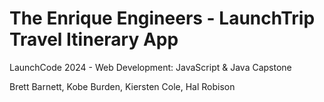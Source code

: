 # The Enrique Engineers - LaunchTrip Travel Itinerary App

LaunchCode 2024 - Web Development: JavaScript & Java 
Capstone

Brett Barnett, Kobe Burden, Kiersten Cole, Hal Robison
